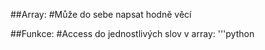 ##Array:
#Může do sebe napsat hodně věcí 

##Funkce:
#Access do jednostlivých slov v array:
'''python

